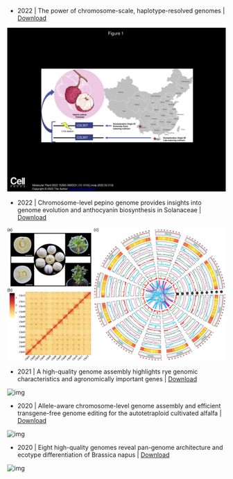 

- 2022 | The power of chromosome-scale, haplotype-resolved genomes | [Download](https://github.com/bbalog87/catfish-genome/blob/main/Side_papers/PIIS1674205222000582.pdf)


![img](https://github.com/bbalog87/catfish-genome/blob/main/Side_papers/a13f6a1378f7e342ea706c83858a4ff3-1.jpg)



- 2022 | Chromosome-level pepino genome provides insights into genome evolution and anthocyanin biosynthesis in Solanaceae | [Download](https://github.com/bbalog87/catfish-genome/blob/main/Side_papers/The%20Plant%20Journal%20-%202022%20-%20Song%20-%20Chromosome%E2%80%90level%20pepino%20genome%20provides%20insights%20into%20genome%20evolution%20and%20anthocyanin.pdf)



![img](https://github.com/bbalog87/catfish-genome/blob/main/Side_papers/tpj15728-fig-0001-m.jpg)



- 2021 | A high-quality genome assembly highlights rye genomic characteristics and agronomically important genes | [Download](https://www.nature.com/articles/s41588-021-00808-z)

![img](https://media.springernature.com/full/springer-static/image/art%3A10.1038%2Fs41588-021-00808-z/MediaObjects/41588_2021_808_Fig1_HTML.png?as=webp)

- 2020 | Allele-aware chromosome-level genome assembly and efficient transgene-free genome editing for the autotetraploid cultivated alfalfa | [Download](https://www.nature.com/articles/s41467-020-16338-x)

![img](https://media.springernature.com/full/springer-static/image/art%3A10.1038%2Fs41467-020-16338-x/MediaObjects/41467_2020_16338_Fig1_HTML.png?as=webp)

- 2020 | Eight high-quality genomes reveal pan-genome architecture and ecotype differentiation of Brassica napus | [Download](https://www.nature.com/articles/s41477-019-0577-7)

![img](https://media.springernature.com/full/springer-static/image/art%3A10.1038%2Fs41477-019-0577-7/MediaObjects/41477_2019_577_Fig1_HTML.png?as=webp)
